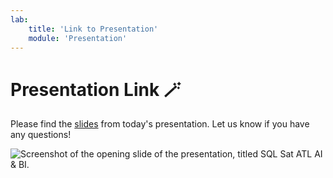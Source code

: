 ```yaml
---
lab:
    title: 'Link to Presentation'
    module: 'Presentation'
---
```


# Presentation Link 🪄

Please find the [slides](https://4lbi.sharepoint.com/:b:/s/filesfromYQ/EY1nl3Ydt3FMs9e-7oRV95ABkvzb4ik_s1qh7o9YlPhjiQ?e=nneIGN) from today's presentation. Let us know if you have any questions!

![Screenshot of the opening slide of the presentation, titled SQL Sat ATL AI & BI.](https://github.com/user-attachments/assets/698fac5a-8c11-42a4-adcd-2860bbb1e45a)


